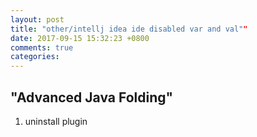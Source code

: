 ```yaml
---
layout: post
title: "other/intellj idea ide disabled var and val""
date: 2017-09-15 15:32:23 +0800
comments: true
categories: 
---
```


## "Advanced Java Folding"

1. uninstall plugin